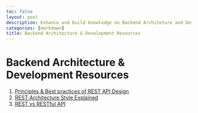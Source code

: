 ```yaml
---
toc: false
layout: post
description: Enhance and build knowledge on Backend Architeture and Design
categories: [markdown]
title: Backend Architecture & Development Resources
---
```


# Backend Architecture & Development Resources

1. [Principles & Best practices of REST API Design](https://blog.devgenius.io/best-practice-and-cheat-sheet-for-rest-api-design-6a6e12dfa89f)
2. [REST Architecture Style Explained](https://www.ics.uci.edu/~fielding/pubs/dissertation/rest_arch_style.htm)
3. [REST vs RESTful API](https://hevodata.com/learn/rest-vs-restful-apis/)

